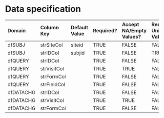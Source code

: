 # Data specification

|**Domain** |**Column Key** |**Default Value** |**Required?** |**Accept NA/Empty Values?** |**Require Unique Values?** |
|:----------|:--------------|:-----------------|:-------------|:---------------------------|:--------------------------|
|dfSUBJ     |strSiteCol     |siteid            |TRUE          |FALSE                       |FALSE                      |
|dfSUBJ     |strIDCol       |subjid            |TRUE          |FALSE                       |TRUE                       |
|dfQUERY    |strIDCol       |                  |TRUE          |FALSE                       |FALSE                      |
|dfQUERY    |strVisitCol    |                  |TRUE          |TRUE                        |FALSE                      |
|dfQUERY    |strFormCol     |                  |TRUE          |FALSE                       |FALSE                      |
|dfQUERY    |strFieldCol    |                  |TRUE          |FALSE                       |FALSE                      |
|dfDATACHG  |strIDCol       |                  |TRUE          |FALSE                       |FALSE                      |
|dfDATACHG  |strVisitCol    |                  |TRUE          |TRUE                        |FALSE                      |
|dfDATACHG  |strFormCol     |                  |TRUE          |FALSE                       |FALSE                      |
